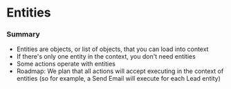 # Entities

### Summary

* Entities are objects, or list of objects, that you can load into context
* If there's only one entity in the context, you don't need entities
* Some actions operate with entities
* Roadmap: We plan that all actions will accept executing in the context of entities (so for example, a Send Email will execute for each Lead entity)